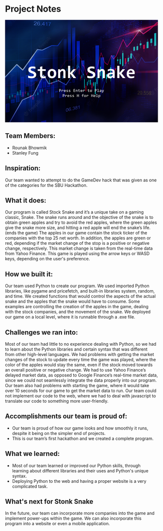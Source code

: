 # Project Notes


![Thumbnail](/thumbnail.png?raw=true "Thumbnail")

## Team Members:
- Rounak Bhowmik
- Stanley Fung

## Inspiration: 

Our team wanted to attempt to do the GameDev hack that was given as one of the categories for the SBU Hackathon. 
## What it does: 
Our program is called Stock Snake and it’s a unique take on a gaming classic, Snake. The snake runs around and the objective of the snake is to obtain green apples and try to avoid the red apples, where the green apples give the snake more size, and hitting a red apple will end the snake’s life. (ends the game) The apples in our game contain the stock ticker of the companies with the top 25 net worth. In addition, the apples are green or red, depending if the market change of the stop is a positive or negative change, respectively. This market change is taken from the real-time data from Yahoo Finance. This game is played using the arrow keys or WASD keys, depending on the user's preference. 
## How we built it:
Our team used Python to create our program. We used imported Python libraries, like pygame and pricefetch, and built-in libraries system, random, and time. We created functions that would control the aspects of the actual snake and the apples that the snake would have to consume. Some examples are controlling the creation of the apples in the game, dealing with the stock companies, and the movement of the snake. We deployed our game on a local level, where it is runnable through a .exe file.
## Challenges we ran into:
Most of our team had little to no experience dealing with Python, so we had to learn about the Python libraries and certain syntax that was different from other high-level languages. We had problems with getting the market changes of the stock to update every time the game was played, where the color of the apples would stay the same, even if the stock moved towards an overall positive or negative change. We had to use Yahoo Finance’s delayed market data, as opposed to Google Finance’s real-time market data, since we could not seamlessly integrate the data properly into our program. Our team also had problems with starting the game, where it would take over 10 seconds for our game to get the market data to run. Our team could not implement our code to the web, where we had to deal with javascript to translate our code to something more user-friendly.
## Accomplishments our team is proud of:
- Our team is proud of how our game looks and how smoothly it runs, despite it being on the simpler end of projects.
- This is our team’s first hackathon and we created a complete program.

## What we learned:
- Most of our team learned or improved our Python skills, through learning about different libraries and their uses and Python's unique syntax.
- Deploying Python to the web and having a proper website is a very complicated task.

## What's next for Stonk Snake
In the future, our team can incorporate more companies into the game and implement power-ups within the game. We can also incorporate this program into a website or even a mobile application.
